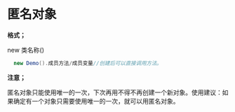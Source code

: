 # 匿名对象

**格式；**

 new 类名称() 

```java
  new Demo().成员方法/成员变量//创建后可以直接调用方法。
```

**注意；**

匿名对象只能使用唯一的一次，下次再用不得不再创建一个新对象。使用建议：如果确定有一个对象只需要使用唯一的一次，就可以用匿名对象。

